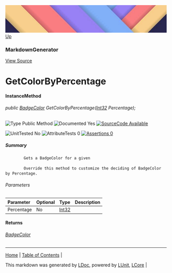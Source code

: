![](../Content/LDoc-banner-small.png "")
[Up](MarkdownGenerator.md)
### MarkdownGenerator
[View Source](../Markdown/MarkdownGenerator.cs)
# GetColorByPercentage
#### InstanceMethod
###### public <a href="https://www.google.com/#q=C%23+LCore.LDoc.Markdown.GitHubMarkdown.BadgeColor" alt="Search for 'LCore.LDoc.Markdown.GitHubMarkdown.BadgeColor'" target="_blank">BadgeColor</a> GetColorByPercentage(<a href="https://www.google.com/#q=C%23+System.Int32" alt="Search for 'System.Int32'" target="_blank">Int32</a> Percentage);

![Type Public Method](http://b.repl.ca/v1/Type-Public%20Method-lightgrey.png "") ![Documented Yes](http://b.repl.ca/v1/Documented-Yes-brightgreen.png "") [![SourceCode Available](http://b.repl.ca/v1/SourceCode-Available-brightgreen.png "")](../Markdown/MarkdownGenerator.cs#L792)

![UnitTested No](http://b.repl.ca/v1/UnitTested-No-lightgrey.png "") ![AttributeTests 0](http://b.repl.ca/v1/AttributeTests-0-lightgrey.png "") [![Assertions 0](http://b.repl.ca/v1/Assertions-0-lightgrey.png "")](../Markdown/MarkdownGenerator.cs)
##### Summary

            Gets a BadgeColor for a given 
            
            Override this method to customize the deciding of BadgeColor by Percentage.
            
###### Parameters

Parameter | Optional | Type | Description
:---  | :---  | :---  | :--- 
Percentage | No | <a href="https://www.google.com/#q=C%23+System.Int32" alt="Search for 'System.Int32'" target="_blank">Int32</a> | 

#### Returns
###### <a href="https://www.google.com/#q=C%23+LCore.LDoc.Markdown.GitHubMarkdown.BadgeColor" alt="Search for 'LCore.LDoc.Markdown.GitHubMarkdown.BadgeColor'" target="_blank">BadgeColor</a>
---

[Home](../../README.md) | [Table of Contents](../../TableOfContents.md) | 


This markdown was generated by [LDoc](https://github.com/CodeSingularity/LDoc), powered by [LUnit](https://github.com/CodeSingularity/LUnit), [LCore](https://github.com/CodeSingularity/LCore) | 

